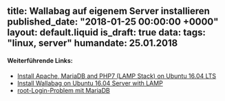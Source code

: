 title: Wallabag auf eigenem Server installieren
published_date: "2018-01-25 00:00:00 +0000"
layout: default.liquid
is_draft: true
data:
  tags: "linux, server"
  humandate: 25.01.2018
---

#### Weiterführende Links:
* [Install Apache, MariaDB and PHP7 (LAMP Stack) on Ubuntu 16.04 LTS](https://www.linuxbabe.com/linux-server/install-apache-mariadb-and-php7-lamp-stack-on-ubuntu-16-04-lts)
* [Install Wallabag on Ubuntu 16.04 Server with LAMP](https://www.linuxbabe.com/ubuntu/install-wallabag-ubuntu-16-04)
* [root-Login-Problem mit MariaDB](https://kofler.info/root-login-problem-mit-mariadb/)
